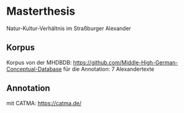 # Masterthesis
Natur-Kultur-Verhältnis im Straßburger Alexander

## Korpus
Korpus von der MHDBDB: https://github.com/Middle-High-German-Conceptual-Database
für die Annotation: 7 Alexandertexte

## Annotation
mit CATMA: https://catma.de/
